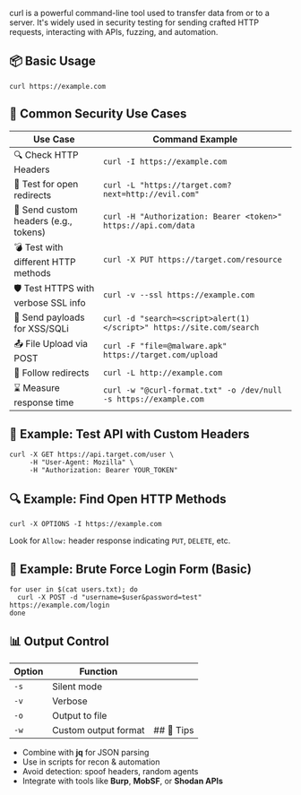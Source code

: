 curl is a powerful command-line tool used to transfer data from or to a server. It's widely used in security testing for sending crafted HTTP requests, interacting with APIs, fuzzing, and automation.
## 📦 Basic Usage

```
curl https://example.com
```
## 🔐 Common Security Use Cases

| Use Case                              | Command Example                                                      |
| ------------------------------------- | -------------------------------------------------------------------- |
| 🔍 Check HTTP Headers                 | `curl -I https://example.com`                                        |
| 🧪 Test for open redirects            | `curl -L "https://target.com?next=http://evil.com"`                  |
| 🛂 Send custom headers (e.g., tokens) | `curl -H "Authorization: Bearer <token>" https://api.com/data`       |
| 💣 Test with different HTTP methods   | `curl -X PUT https://target.com/resource`                            |
| 🛡️ Test HTTPS with verbose SSL info  | `curl -v --ssl https://example.com`                                  |
| 🧱 Send payloads for XSS/SQLi         | `curl -d "search=<script>alert(1)</script>" https://site.com/search` |
| 📤 File Upload via POST               | `curl -F "file=@malware.apk" https://target.com/upload`              |
| 🔁 Follow redirects                   | `curl -L http://example.com`                                         |
| ⌛ Measure response time               | `curl -w "@curl-format.txt" -o /dev/null -s https://example.com`     |
## 🔐 Example: Test API with Custom Headers

```
curl -X GET https://api.target.com/user \
     -H "User-Agent: Mozilla" \
     -H "Authorization: Bearer YOUR_TOKEN"
```

## 🔍 Example: Find Open HTTP Methods

```
curl -X OPTIONS -I https://example.com
```
Look for `Allow:` header response indicating `PUT`, `DELETE`, etc.

## 📂 Example: Brute Force Login Form (Basic)

```
for user in $(cat users.txt); do
  curl -X POST -d "username=$user&password=test" https://example.com/login
done
```

## 📊 Output Control

| Option | Function             |            |
| ------ | -------------------- | ---------- |
| `-s`   | Silent mode          |            |
| `-v`   | Verbose              |            |
| `-o`   | Output to file       |            |
| `-w`   | Custom output format | ## 🧠 Tips |

- Combine with **jq** for JSON parsing
- Use in scripts for recon & automation
- Avoid detection: spoof headers, random agents
- Integrate with tools like **Burp**, **MobSF**, or **Shodan APIs**

































































